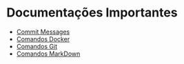 # Documentações Importantes

- [Commit Messages](../../wiki/Escrevendo-Commits-Messages-Com-Mais-Precisão)<br>
- [Comandos Docker](../../wiki/Comandos-Docker)<br>
- [Comandos Git](../../wiki/Comandos-Git)<br>
- [Comandos MarkDown](../../wiki/Trabalhando-Com-MarkDown)<br>
